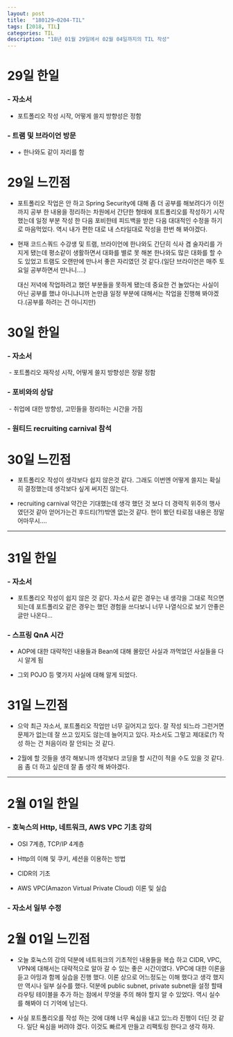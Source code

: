 ```yaml
---
layout: post
title:  "180129~0204-TIL"
tags: [2018, TIL]
categories: TIL
description: "18년 01월 29일에서 02월 04일까지의 TIL 작성"
---
```


29일 한일
=========

### - 자소서  

  - 포트폴리오 작성 시작, 어떻게 쓸지 방향성은 정함  

### - 트램 및 브라이언 방문  

  - \+ 한나와도 같이 자리를 함

29일 느낀점
==========

- 포트폴리오 작업은 안 하고 Spring Security에 대해 좀 더 공부를 해보려다가 이전까지 공부 한 내용을 정리하는 차원에서 간단한 형태에 포트폴리오를 작성하기 시작했는데 일정 부분 작성 한 다음 포비한테 피드백을 받은 다음 대대적인 수정을 하기로 마음먹었다. 역시 내가 편한 대로 내 스타일대로 작성을 한번 해 봐야겠다.

- 현재 코드스쿼드 수강생 및 트램, 브라이언에 한나와도 간단히 식사 겸 술자리를 가지게 됐는데 평소같이 생활하면서 대화를 별로 못 해본 한나와도 많은 대화를 할 수도 있었고 트램도 오랜만에 만나서 좋은 자리였던 것 같다.(일단 브라이언은 매주 토요일 공부하면서 만나니....)

  대신 저녁에 작업하려고 했던 부분들을 못하게 됐는데 중요한 건 놀았다는 사실이 아닌 공부를 했냐 아니냐니까 논만큼 일정 부분에 대해서는 작업을 진행해 봐야겠다.(공부를 하려는 건 아니지만)

30일 한일
=========

### - 자소서  

  - 포트폴리오 재작성 시작, 어떻게 쓸지 방향성은 정말 정함 

### - 포비와의 상담 
  - 취업에 대한 방향성, 고민들을 정리하는 시간을 가짐  

### - 원티드 recruiting carnival 참석  

30일 느낀점
==========

- 포트폴리오 작성이 생각보다 쉽지 않은것 같다. 그래도 이번엔 어떻게 쓸지는 확실히 결정했는데 생각보다 싶게 써지진 않는다.  

- recruiting carnival 약간은 기대했는데 생각 했던 것 보다 더 경력직 위주의 행사였던것 같아 얻어가는건 후드티(?!)밖엔 없는것 같다. 현이 봤던 타로점 내용은 정말 어마무시....

---

31일 한일
=========

### - 자소서  

- 포트폴리오 작성이 쉽지 않은 것 같다. 자소서 같은 경우는 내 생각을 그대로 적으면 되는데 포트폴리오 같은 경우는 했던 경험을 쓰다보니 너무 나열식으로 보기 안좋은 글만 나온다... 

### - 스프링 QnA 시간  

- AOP에 대한 대략적인 내용들과 Bean에 대해 몰랐던 사실과 까먹었던 사실들을 다시 알게 됨  

- 그외 POJO 등 몇가지 사실에 대해 알게 되었다.

31일 느낀점
==========

- 으악 최근 자소서, 포트폴리오 작업만 너무 길어지고 있다. 잘 작성 되느라 그런거면 문제가 없는데 잘 쓰고 있지도 않는데 늘어지고 있다. 자소서도 그렇고 제대로(?) 작성 하는 건 처음이라 잘 안되는 것 같다.  

- 2월에 할 것들을 생각 해보니까 생각보다 코딩을 할 시간이 적을 수도 있을 것 같다. 음 좀 더 하고 싶은데 잘 좀 생각 해 봐야겠다.

---

2월 01일 한일
============

### - 호눅스의 Http, 네트워크, AWS VPC 기초 강의   

- OSI 7계층, TCP/IP 4계층  

- Http의 이해 및 쿠키, 세션을 이용하는 방법  

- CIDR의 기초  

- AWS VPC(Amazon Virtual Private Cloud) 이론 및 실습  

### - 자소서 일부 수정  

2월 01일 느낀점
==============

- 오늘 호눅스의 강의 덕분에 네트워크의 기초적인 내용들을 복습 하고 CIDR, VPC, VPN에 대해서는 대략적으로 알아 갈 수 있는 좋은 시간이였다. VPC에 대한 이론을 듣고 아밍과 함께 실습을 진행 했다. 이론 상으로 어느정도는 이해 했다고 생각 했지만 역시나 일부 실수를 했다. 덕분에 public subnet, private subnet을 설정 할때 라우팅 테이블을 추가 하는 점에서 무엇을 주의 해야 할지 알 수 있었다. 역시 실수를 해봐야 더 기억에 남는다.

- 사실 포트폴리오를 작성 하는 것에 대해 너무 욕심을 내고 있느라 진행이 더딘 것 같다. 일단 욕심을 버려야 겠다. 이것도 빠르게 만들고 리팩토링 한다고 생각 하자.
